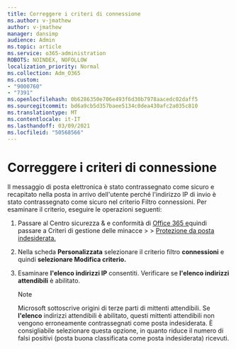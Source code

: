 ```yaml
---
title: Correggere i criteri di connessione
ms.author: v-jmathew
author: v-jmathew
manager: dansimp
audience: Admin
ms.topic: article
ms.service: o365-administration
ROBOTS: NOINDEX, NOFOLLOW
localization_priority: Normal
ms.collection: Adm_O365
ms.custom:
- "9000760"
- "7391"
ms.openlocfilehash: 0b6286350e706e493f6d30b7978aacedc02daff5
ms.sourcegitcommit: bd6a9cb5d357baee5134c0dea430afc2a035c810
ms.translationtype: MT
ms.contentlocale: it-IT
ms.lasthandoff: 03/09/2021
ms.locfileid: "50568566"
---
```

# <a name="fix-connection-policy"></a>Correggere i criteri di connessione

Il messaggio di posta elettronica è stato contrassegnato come sicuro e recapitato nella posta in arrivo dell'utente perché l'indirizzo IP di invio è stato contrassegnato come sicuro nel criterio Filtro connessioni. Per esaminare il criterio, eseguire le operazioni seguenti:

1. Passare al Centro sicurezza & e conformità di [Office 365 e](https://go.microsoft.com/fwlink/p/?linkid=2077143)quindi passare a Criteri di gestione delle minacce   >    >  [Protezione da posta indesiderata.](https://go.microsoft.com/fwlink/?linkid=2101518)
2. Nella scheda **Personalizzata** selezionare il criterio filtro **connessioni** e quindi **selezionare Modifica criterio.**
3. Esaminare **l'elenco indirizzi IP** consentiti. Verificare se **l'elenco indirizzi attendibili** è abilitato.

    > [!NOTE]
    > Microsoft sottoscrive origini di terze parti di mittenti attendibili. Se **l'elenco** indirizzi attendibili è abilitato, questi mittenti attendibili non vengono erroneamente contrassegnati come posta indesiderata. È consigliabile selezionare questa opzione, in quanto riduce il numero di falsi positivi (posta buona classificata come posta indesiderata) ricevuti.
